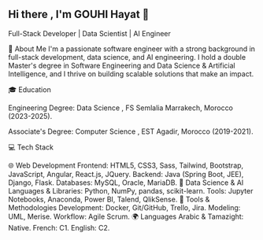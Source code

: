 ## Hi there , I'm GOUHI Hayat 👋

Full-Stack Developer | Data Scientist | AI Engineer

🌟 About Me
I'm a passionate software engineer with a strong background in full-stack development, data science, and AI engineering. I hold a double Master's degree in Software Engineering and Data Science & Artificial Intelligence, and I thrive on building scalable solutions that make an impact.

🎓 Education

Engineering Degree: Data Science , FS Semlalia Marrakech, Morocco (2023-2025).

Associate's Degree: Computer Science , EST Agadir, Morocco (2019-2021).


💻 Tech Stack

🌐 Web Development
Frontend: HTML5, CSS3, Sass, Tailwind, Bootstrap, JavaScript, Angular, React.js, JQuery.
Backend: Java (Spring Boot, JEE), Django, Flask.
Databases: MySQL, Oracle, MariaDB.
🤖 Data Science & AI
Languages & Libraries: Python, NumPy, pandas, scikit-learn.
Tools: Jupyter Notebooks, Anaconda, Power BI, Talend, QlikSense.
🔧 Tools & Methodologies
Development: Docker, Git/GitHub, Trello, Jira.
Modeling: UML, Merise.
Workflow: Agile Scrum.
🌍 Languages
Arabic & Tamazight: Native.
French: C1.
English: C2.
